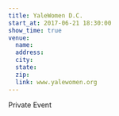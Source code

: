 ```yaml
---
title: YaleWomen D.C.
start_at: 2017-06-21 18:30:00
show_time: true
venue:
  name:
  address:
  city:
  state:
  zip:
  link: www.yalewomen.org
---
```



Private Event